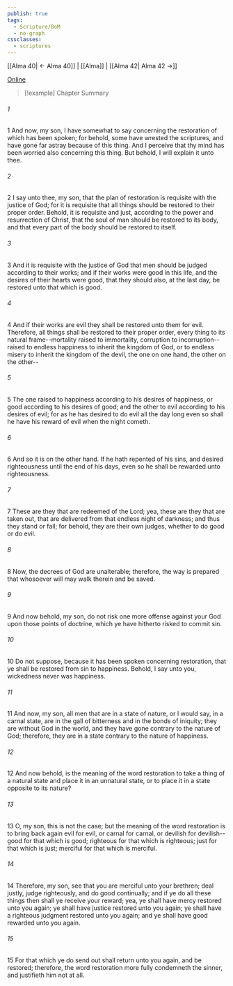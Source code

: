 ```yaml
---
publish: true
tags:
  - Scripture/BoM
  - no-graph
cssclasses:
  - scriptures
---
```

[[Alma 40| ← Alma 40]] | [[Alma]] | [[Alma 42| Alma 42 →]]

[Online](https://churchofjesuschrist.org/study/scriptures/bofm/alma/41?lang=eng)

>[!example] Chapter Summary
>
###### 1
1 And now, my son, I have somewhat to say concerning the restoration of which has been spoken; for behold, some have wrested the scriptures, and have gone far astray because of this thing. And I perceive that thy mind has been worried also concerning this thing. But behold, I will explain it unto thee.
###### 2
2 I say unto thee, my son, that the plan of restoration is requisite with the justice of God; for it is requisite that all things should be restored to their proper order. Behold, it is requisite and just, according to the power and resurrection of Christ, that the soul of man should be restored to its body, and that every part of the body should be restored to itself.
###### 3
3 And it is requisite with the justice of God that men should be judged according to their works; and if their works were good in this life, and the desires of their hearts were good, that they should also, at the last day, be restored unto that which is good.
###### 4
4 And if their works are evil they shall be restored unto them for evil. Therefore, all things shall be restored to their proper order, every thing to its natural frame--mortality raised to immortality, corruption to incorruption--raised to endless happiness to inherit the kingdom of God, or to endless misery to inherit the kingdom of the devil, the one on one hand, the other on the other--
###### 5
5 The one raised to happiness according to his desires of happiness, or good according to his desires of good; and the other to evil according to his desires of evil; for as he has desired to do evil all the day long even so shall he have his reward of evil when the night cometh.
###### 6
6 And so it is on the other hand. If he hath repented of his sins, and desired righteousness until the end of his days, even so he shall be rewarded unto righteousness.
###### 7
7 These are they that are redeemed of the Lord; yea, these are they that are taken out, that are delivered from that endless night of darkness; and thus they stand or fall; for behold, they are their own judges, whether to do good or do evil.
###### 8
8 Now, the decrees of God are unalterable; therefore, the way is prepared that whosoever will may walk therein and be saved.
###### 9
9 And now behold, my son, do not risk one more offense against your God upon those points of doctrine, which ye have hitherto risked to commit sin.
###### 10
10 Do not suppose, because it has been spoken concerning restoration, that ye shall be restored from sin to happiness. Behold, I say unto you, wickedness never was happiness.
###### 11
11 And now, my son, all men that are in a state of nature, or I would say, in a carnal state, are in the gall of bitterness and in the bonds of iniquity; they are without God in the world, and they have gone contrary to the nature of God; therefore, they are in a state contrary to the nature of happiness.
###### 12
12 And now behold, is the meaning of the word restoration to take a thing of a natural state and place it in an unnatural state, or to place it in a state opposite to its nature?
###### 13
13 O, my son, this is not the case; but the meaning of the word restoration is to bring back again evil for evil, or carnal for carnal, or devilish for devilish--good for that which is good; righteous for that which is righteous; just for that which is just; merciful for that which is merciful.
###### 14
14 Therefore, my son, see that you are merciful unto your brethren; deal justly, judge righteously, and do good continually; and if ye do all these things then shall ye receive your reward; yea, ye shall have mercy restored unto you again; ye shall have justice restored unto you again; ye shall have a righteous judgment restored unto you again; and ye shall have good rewarded unto you again.
###### 15
15 For that which ye do send out shall return unto you again, and be restored; therefore, the word restoration more fully condemneth the sinner, and justifieth him not at all.




